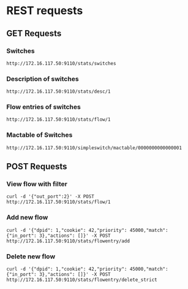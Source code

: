 # REST requests
## GET Requests
### Switches
`http://172.16.117.50:9110/stats/switches`
### Description of switches
`http://172.16.117.50:9110/stats/desc/1`
### Flow entries of switches
`http://172.16.117.50:9110/stats/flow/1`
### Mactable of Switches
`http://172.16.117.50:9110/simpleswitch/mactable/0000000000000001`

## POST Requests
### View flow with filter
`curl -d '{"out_port":2}' -X POST http://172.16.117.50:9110/stats/flow/1`
### Add new flow
`curl -d '{"dpid": 1,"cookie": 42,"priority": 45000,"match": {"in_port": 3},"actions": []}' -X POST http://172.16.117.50:9110/stats/flowentry/add`
### Delete new flow
`curl -d '{"dpid": 1,"cookie": 42,"priority": 45000,"match": {"in_port": 3},"actions": []}' -X POST http://172.16.117.50:9110/stats/flowentry/delete_strict`